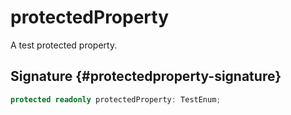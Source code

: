 
# protectedProperty

A test protected property.

## Signature {#protectedproperty-signature}

```typescript
protected readonly protectedProperty: TestEnum;
```
